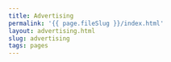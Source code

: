 ```yaml
---
title: Advertising
permalink: '{{ page.fileSlug }}/index.html'
layout: advertising.html
slug: advertising
tags: pages
---
```



